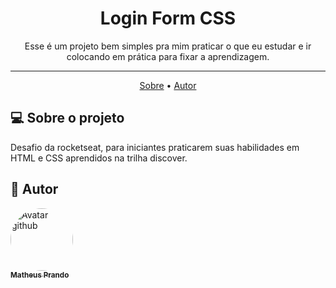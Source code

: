 ## <h1 align="center"> Login Form CSS</h1>

<p align="center"> Esse é um projeto bem simples pra mim praticar o que eu estudar e ir colocando em prática para fixar a aprendizagem.</p>

---

<p align="center">
  <a href="#-sobre-o-projeto">Sobre</a> •
  <a href="#-autor">Autor</a>
</p>

## 💻 Sobre o projeto

Desafio da rocketseat, para iniciantes praticarem suas habilidades em HTML e CSS aprendidos na trilha discover.

## 🦸 Autor

<a href="https://github.com/theuspa98">
  <img style="border-radius: 50%"; src="https://avatars.githubusercontent.com/u/88517651?s=40&v=4" width="100px;" alt="Avatar github"/> <br />
  <sub><b>Matheus Prando</b></sub>
</a>
